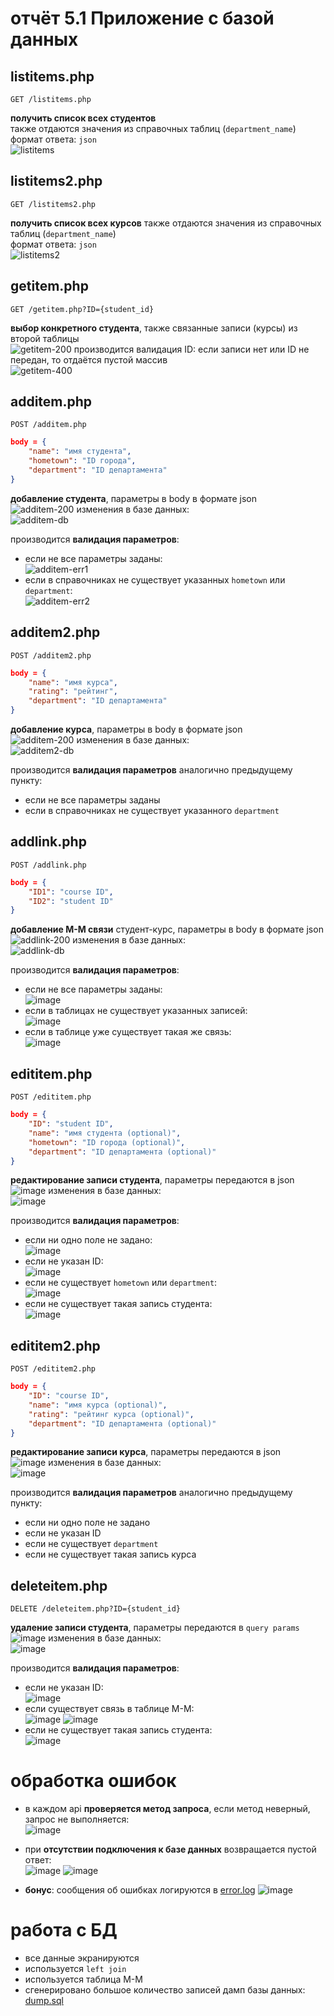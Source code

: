 # отчёт 5.1 Приложение с базой данных

## listitems.php 
```
GET /listitems.php
``` 
**получить список всех студентов**  
также отдаются значения из справочных таблиц (`department_name`)   
формат ответа: `json`  
![listitems](https://user-images.githubusercontent.com/44522467/150412078-403b6407-71ef-41c2-b002-690350f6dbc1.png)

## listitems2.php
```
GET /listitems2.php
```
**получить список всех курсов**
также отдаются значения из справочных таблиц (`department_name`)    
формат ответа: `json`  
![listitems2](https://user-images.githubusercontent.com/44522467/150412220-d17ad083-bb8e-4887-bcb4-07b959dce04d.png)

## getitem.php  
```
GET /getitem.php?ID={student_id}
``` 
**выбор конкретного студента**, также связанные записи (курсы) из второй таблицы  
![getitem-200](https://user-images.githubusercontent.com/44522467/150412595-fe885a74-2a31-40f9-a889-d9241eb861ce.png)
производится валидация ID: если записи нет или ID не передан, то отдаётся пустой массив  
![getitem-400](https://user-images.githubusercontent.com/44522467/150413406-3c088a0e-c676-4fc8-99aa-6c0b08824653.png)  

## additem.php  
```
POST /additem.php
```
```json
body = {
    "name": "имя студента",
    "hometown": "ID города",
    "department": "ID департамента"
}
```
**добавление студента**, параметры в body в формате json  
![additem-200](https://user-images.githubusercontent.com/44522467/150413910-da81e858-94f3-44a4-b16c-d59e599e07ea.png)
изменения в базе данных:  
![additem-db](https://user-images.githubusercontent.com/44522467/150414049-912c0504-d44b-4afc-a4a6-378619509d71.png)

производится **валидация параметров**:   
- если не все параметры заданы:  
![additem-err1](https://user-images.githubusercontent.com/44522467/150414358-1eebbf8d-886f-43e4-9b06-7eeb6cbff676.png)
- если в справочниках не существует указанных `hometown` или `department`:  
![additem-err2](https://user-images.githubusercontent.com/44522467/150414566-ebcd1fdd-a92a-4e09-94fc-a9e4f1107f6f.png)

## additem2.php  
```
POST /additem2.php
```
```json
body = {
    "name": "имя курса",
    "rating": "рейтинг",
    "department": "ID департамента"
}
```
**добавление курса**, параметры в body в формате json    
![additem-200](https://user-images.githubusercontent.com/44522467/150414900-0b547db0-c0c4-407f-988e-844e3f950633.png)
изменения в базе данных:   
![additem2-db](https://user-images.githubusercontent.com/44522467/150415074-52ae38dd-8652-426c-9ea4-825360b416a8.png)

производится **валидация параметров** аналогично предыдущему пункту:  
- если не все параметры заданы  
- если в справочниках не существует указанного `department`  

## addlink.php
```
POST /addlink.php
```
```json
body = {
    "ID1": "course ID",
    "ID2": "student ID"
}
```
**добавление М-М связи** студент-курс, параметры в body в формате json  
![addlink-200](https://user-images.githubusercontent.com/44522467/150415439-2e21b066-6779-4b77-b215-28101cbc1cea.png)
изменения в базе данных:   
![addlink-db](https://user-images.githubusercontent.com/44522467/150415588-91d29aac-29af-48fe-af5c-c3c0baa267af.png)

производится **валидация параметров**:  
- если не все параметры заданы:  
![image](https://user-images.githubusercontent.com/44522467/150417596-38bff46e-9e1a-4026-89f0-9431cc8c579e.png)
- если в таблицах не существует указанных записей:  
![image](https://user-images.githubusercontent.com/44522467/150417495-334eba4d-c967-4fa5-acff-6a2dfe7f6777.png)
- если в таблице уже существует такая же связь:  
![image](https://user-images.githubusercontent.com/44522467/150417367-c0f63455-c917-4c89-bccf-e01de4e9f8cb.png)  

## edititem.php
```
POST /edititem.php
```
```json
body = {
    "ID": "student ID",
    "name": "имя студента (optional)",
    "hometown": "ID города (optional)",
    "department": "ID департамента (optional)"
}
```
**редактирование записи студента**, параметры передаются в json  
![image](https://user-images.githubusercontent.com/44522467/150417923-496a46f6-d1bf-4993-a456-c7f13298a662.png)
изменения в базе данных:   
![image](https://user-images.githubusercontent.com/44522467/150417969-4b1cece4-979f-47f7-9bc9-f86092ad24e1.png)  

производится **валидация параметров**:  
- если ни одно поле не задано:  
![image](https://user-images.githubusercontent.com/44522467/150418697-12b788aa-5942-4c97-bb28-d436f537649d.png)
- если не указан ID:  
![image](https://user-images.githubusercontent.com/44522467/150418512-955db7fc-413e-4f44-892a-1a666a1a6693.png)
- если не существует `hometown` или `department`:  
![image](https://user-images.githubusercontent.com/44522467/150418586-80ab5409-7901-421a-a633-ebf013ac5564.png)
- если не существует такая запись студента:  
![image](https://user-images.githubusercontent.com/44522467/150418388-8c6c6573-160b-4792-9822-22056e0566fe.png)

## edititem2.php
```
POST /edititem2.php
```
```json
body = {
    "ID": "course ID",
    "name": "имя курса (optional)",
    "rating": "рейтинг курса (optional)",
    "department": "ID департамента (optional)"
}
```
**редактирование записи курса**, параметры передаются в json  
![image](https://user-images.githubusercontent.com/44522467/150419118-d5d24723-6e46-404c-8483-80680ebe8e56.png)
изменения в базе данных:  
![image](https://user-images.githubusercontent.com/44522467/150419224-380d3cac-fc4f-4f41-9bd1-99dc255d0adc.png)

производится **валидация параметров** аналогично предыдущему пункту:  
- если ни одно поле не задано  
- если не указан ID  
- если не существует `department`  
- если не существует такая запись курса  

## deleteitem.php
```
DELETE /deleteitem.php?ID={student_id}
```
**удаление записи студента**, параметры передаются в `query params`  
![image](https://user-images.githubusercontent.com/44522467/150421485-67cf62d8-7e58-4e0c-94ef-5ec59b5267d9.png)
изменения в базе данных:  
![image](https://user-images.githubusercontent.com/44522467/150421718-0050c387-6b82-4b49-a0bb-d755319cabcc.png)


производится **валидация параметров**:  
- если не указан ID:  
![image](https://user-images.githubusercontent.com/44522467/150422179-460ab90a-8cb2-48eb-a294-a7907983f6eb.png)
- если существует связь в таблице М-М:  
![image](https://user-images.githubusercontent.com/44522467/150422081-7a9c2214-d2db-4465-9a9b-c7c50604de7c.png)
![image](https://user-images.githubusercontent.com/44522467/150422113-827dd8e3-df8c-482f-af86-1a45f2c03a65.png)
- если не существует такая запись студента:  
![image](https://user-images.githubusercontent.com/44522467/150421989-5cc6b7a4-c398-4ad2-848a-b9ec4a665445.png)

# обработка ошибок
- в каждом api **проверяется метод запроса**, если метод неверный, запрос не выполняется:  
![image](https://user-images.githubusercontent.com/44522467/150422751-95bfb977-39c2-4f73-8b3f-00050cc0128a.png)  
- при **отсутствии подключения к базе данных** возвращается пустой ответ:  
![image](https://user-images.githubusercontent.com/44522467/150423109-efad673a-cde7-4a2e-aa2b-013b4310150d.png)
![image](https://user-images.githubusercontent.com/44522467/150423006-d32317b6-a5a0-4565-aeb3-0cf526cf584b.png)

- **бонус**: сообщения об ошибках логируются в [error.log](./db2/error.log)
![image](https://user-images.githubusercontent.com/44522467/150424089-15cd9d89-4ab4-4bd2-b501-3861aeb0273d.png)

# работа с БД
- все данные экранируются
- используется `left join`
- используется таблица М-М
- сгенерировано большое количество записей
дамп базы данных: [dump.sql](./dump.sql)